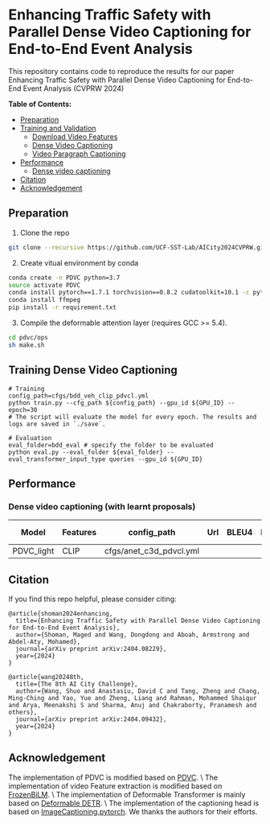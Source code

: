 # Enhancing Traffic Safety with Parallel Dense Video Captioning for End-to-End Event Analysis

This repository contains code to reproduce the results for our paper Enhancing Traffic Safety with Parallel Dense Video Captioning for End-to-End Event Analysis (CVPRW 2024) 


**Table of Contents:**
* [Preparation](#preparation)
* [Training and Validation](#training-and-validation)
  + [Download Video Features](#download-video-features)
  + [Dense Video Captioning](#dense-video-captioning)
  + [Video Paragraph Captioning](#video-paragraph-captioning)
* [Performance](#performance)
  + [Dense video captioning](#dense-video-captioning)
* [Citation](#citation)
* [Acknowledgement](#acknowledgement)



## Preparation

1. Clone the repo
```bash
git clone --recursive https://github.com/UCF-SST-Lab/AICity2024CVPRW.git
```

2. Create vitual environment by conda
```bash
conda create -n PDVC python=3.7
source activate PDVC
conda install pytorch==1.7.1 torchvision==0.8.2 cudatoolkit=10.1 -c pytorch
conda install ffmpeg
pip install -r requirement.txt
```

3. Compile the deformable attention layer (requires GCC >= 5.4). 
```bash
cd pdvc/ops
sh make.sh
```

## Training Dense Video Captioning

```
# Training
config_path=cfgs/bdd_veh_clip_pdvcl.yml
python train.py --cfg_path ${config_path} --gpu_id ${GPU_ID} --epoch=30
# The script will evaluate the model for every epoch. The results and logs are saved in `./save`.

# Evaluation
eval_folder=bdd_eval # specify the folder to be evaluated
python eval.py --eval_folder ${eval_folder} --eval_transformer_input_type queries --gpu_id ${GPU_ID}
```

## Performance
### Dense video captioning (with learnt proposals)

|  Model | Features | config_path |   Url   |   BLEU4   | METEOR | ROUGE-L |  CIDEr |
|  ----  |  ----    |   ----  |  ----  |  ----   |  ----  |  ----  |  ---- |
| PDVC_light   | CLIP  | cfgs/anet_c3d_pdvcl.yml |  


## Citation
If you find this repo helpful, please consider citing:
```
@article{shoman2024enhancing,
  title={Enhancing Traffic Safety with Parallel Dense Video Captioning for End-to-End Event Analysis},
  author={Shoman, Maged and Wang, Dongdong and Aboah, Armstrong and Abdel-Aty, Mohamed},
  journal={arXiv preprint arXiv:2404.08229},
  year={2024}
}
```
```
@article{wang20248th,
  title={The 8th AI City Challenge},
  author={Wang, Shuo and Anastasiu, David C and Tang, Zheng and Chang, Ming-Ching and Yao, Yue and Zheng, Liang and Rahman, Mohammed Shaiqur and Arya, Meenakshi S and Sharma, Anuj and Chakraborty, Pranamesh and others},
  journal={arXiv preprint arXiv:2404.09432},
  year={2024}
}
```

## Acknowledgement

The implementation of PDVC is modified based on [PDVC](https://github.com/ttengwang/PDVC). \\
The implementation of video Feature extraction is modified based on [FrozenBiLM](https://github.com/antoyang/FrozenBiLM). \\
The implementation of Deformable Transformer is mainly based on [Deformable DETR](https://github.com/fundamentalvision/Deformable-DETR). \\
The implementation of the captioning head is based on [ImageCaptioning.pytorch](https://github.com/ruotianluo/ImageCaptioning.pytorch).
We thanks the authors for their efforts.
